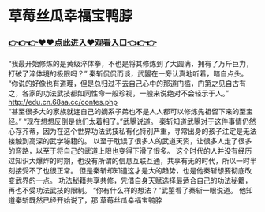 # 草莓丝瓜幸福宝鸭脖

### <a href="https://github.com/siguaha/wuxian/issues/1">👉👉👉♥♥点此进入♥观看入口👈👉👉</a>

 “我最开始修炼的是黄级淬体拳，不也是将其修炼到了大圆满，拥有了万斤巨力，打破了淬体境的极限吗？”
    秦斩侃侃而谈，武曌在一旁认真地听着，暗自点头。
    “你说的好像也有道理，但是总归过不去自己心中的那道门槛，门第之见自古有之，各家的功法武技都如同性命一般珍视，一般来说绝对不会轻示于人。”
  http://edu.cn.68aa.cc/contes.php  
    “甚至很多大的家族就连自己的嫡系子弟也不是人人都可以修炼先祖留下来的至宝经。”
    “现在想想反倒是他们太着相了。”武曌说道。
    秦斩知道武曌对于这件事情仍然心存芥蒂，因为在这个世界功法武技私有化特别严重，寻常出身的孩子注定是无法接触到高深的武学秘籍的。
    以至于耽误了很多人的武道天资，让很多人走了很多的弯路，以至于将自己的武道上限也变得下滑了很多。
    这个时代的人并没有经历过知识大爆炸的时期，也没有所谓的信息互联互通，共享有无的时代，所以一时半刻接受不了也很正常。
    但是秦斩却知道这才是大的趋势，也是他秦斩想要彻底改变武界的一点。
    功法秘籍共享共修，凭借自身天赋选择最适合自己的功法秘籍，再也不受功法武技的限制。
    “你有什么样的想法？”武曌看了秦斩一眼说道。
    他知道秦斩既然已经开始说了，那
草莓丝瓜幸福宝鸭脖
